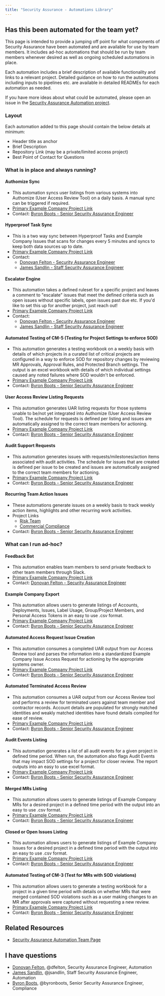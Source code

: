 ```yaml
---
title: "Security Assurance - Automations Library"
---
```


## Has this been automated for the team yet?

This page is intended to provide a jumping off point for what components of Security Assurance have been automated and are available for use by team members. It includes ad-hoc automations that should be run by team members whenever desired as well as ongoing scheduled automations in place.

Each automation includes a brief description of available functionality and links to a relevant project. Detailed guidance on how to run the automations including inputs to pipelines etc. are available in detailed READMEs for each automation as needed.

If you have more ideas about what could be automated, please open an issue in the [Security Assurance Automation project](https://example_company.com/example_company-com/gl-security/security-assurance/governance-and-field-security/governance/security-assurance-automation-subgroup/security-assurance-automation).

### Layout

Each automation added to this page should contain the below details at minimum:

- Header title as anchor
- Brief Description
- Repository Link (may be a private/limited access project)
- Best Point of Contact for Questions

### What is in place and always running?

#### Authomize Sync

- This automation syncs user listings from various systems into Authomize (User Access Review Tool) on a daily basis. A manual sync can be triggered if required.
- [Primary Example Company Project Link](https://example_company.com/example_company-com/gl-security/engineering-and-research/automation-team/authomize)
- Contact: [Byron Boots - Senior Security Assurance Engineer](https://example_company.com/byronboots)

#### Hyperproof Task Sync

- This is a two way sync between Hyperproof Tasks and Example Company Issues that scans for changes every 5 minutes and syncs to keep both data sources up to date.
- [Primary Example Company Project Link](https://example_company.com/example_company-com/gl-security/security-assurance/governance-and-field-security/governance/security-assurance-automation-subgroup/hyperproof-sync)
- Contact: 
  - [Donovan Felton - Security Assurance Engineer](https://example_company.com/dfelton)
  - [James Sandlin - Staff Security Assurance Engineer](https://example_company.com/jsandlin)

#### Escalator Engine

- This automation takes a defined ruleset for a specific project and leaves a comment to "escalate" issues that meet the defined criteria such as open issues without specific labels, open issues past due etc. If you'd like to set this up for another project, just reach out!
- [Primary Example Company Project Link](https://example_company.com/example_company-com/gl-security/security-assurance/governance-and-field-security/governance/security-assurance-automation-subgroup/escalator)
- Contact:
  - [Donovan Felton - Security Assurance Engineer](https://example_company.com/dfelton)
  - [James Sandlin - Staff Security Assurance Engineer](https://example_company.com/jsandlin)

#### Automated Testing of CM-5 (Testing for Project Settings to enforce SOD)

- This automation generates a testing workbook on a weekly basis with details of which projects in a curated list of critical projects are configured in a way to enforce SOD for repository changes by reviewing MR Approvals, Approval Rules, and Protected Branch settings. The output is an excel workbook with details of which individual settings caused any noted failures where SOD wouldn't be enforced.
- [Primary Example Company Project Link](https://example_company.com/example_company-com/gl-security/security-assurance/governance-and-field-security/governance/security-assurance-automation-subgroup/example_company-testing-and-populations)
- Contact: [Byron Boots - Senior Security Assurance Engineer](https://example_company.com/byronboots)

#### User Access Review Listing Requests

- This automation generates UAR listing requests for those systems unable to be/not yet integrated into Authomize (User Access Review Tool). The schedule for requests is defined per listing and issues are automatically assigned to the correct team members for actioning.
- [Primary Example Company Project Link](https://example_company.com/example_company-com/gl-security/security-assurance/governance-and-field-security/governance/security-assurance-automation-subgroup/user-access-review-pipelines)
- Contact: [Byron Boots - Senior Security Assurance Engineer](https://example_company.com/byronboots)

#### Audit Support Requests

- This automation generates issues with requests/milestones/action items associated with audit activities. The schedule for issues that are created is defined per issue to be created and issues are automatically assigned to the correct team members for actioning.
- [Primary Example Company Project Link](https://example_company.com/example_company-com/gl-security/security-assurance/governance-and-field-security/governance/security-assurance-automation-subgroup/recurring-audit-prep)
- Contact: [Byron Boots - Senior Security Assurance Engineer](https://example_company.com/byronboots)

#### Recurring Team Action Issues

- These automations generate issues on a weekly basis to track weekly action items, highlights and other recurring work activities.
- Project Links
  - [Risk Team](https://example_company.com/example_company-com/gl-security/security-assurance/governance-and-field-security/governance/security-assurance-automation-subgroup/security-risk-recurring-issues)
  - [Commercial Compliance](https://example_company.com/example_company-com/gl-security/security-assurance/governance-and-field-security/governance/security-assurance-automation-subgroup/weekly-highlights)
- Contact: [Byron Boots - Senior Security Assurance Engineer](https://example_company.com/byronboots)

### What can I run ad-hoc?

#### Feedback Bot

- This automation enables team members to send private feedback to other team members through Slack.
- [Primary Example Company Project Link](https://example_company.com/example_company-com/gl-security/security-assurance/feedback-bot)
- Contact: [Donovan Felton - Security Assurance Engineer](https://example_company.com/dfelton)

#### Example Company Export

- This automation allows users to generate listings of Accounts, Deployments, Issues, Label Usage, Group/Project Members, and Personal Access Tokens in an easy to use .csv format.
- [Primary Example Company Project Link](https://example_company.com/example_company-private/gl-security/security-assurance/sec-compliance/example_company-export)
- Contact: [Byron Boots - Senior Security Assurance Engineer](https://example_company.com/byronboots)

#### Automated Access Request Issue Creation

- This automation consumes a completed UAR output from our Access Review tool and parses the information into a standardized Example Company Issue Access Request for actioning by the appropriate systems owner.
- [Primary Example Company Project Link](https://example_company.com/example_company-private/gl-security/security-assurance/security-assurance-automation/uar-ar-autocreate)
- Contact: [Byron Boots - Senior Security Assurance Engineer](https://example_company.com/byronboots)

#### Automated Terminated Access Review

- This automation consumes a UAR output from our Access Review tool and performs a review for terminated users against team member and contractor records. Account details are populated for strongly matched identities and weakly matched identities have found details compiled for ease of review.
- [Primary Example Company Project Link](https://example_company.com/example_company-private/gl-security/security-assurance/security-assurance-automation/uar-terminations-check)
- Contact: [Byron Boots - Senior Security Assurance Engineer](https://example_company.com/byronboots)

#### Audit Events Listing

- This automation generates a list of all audit events for a given project in defined time period. When run, the automation also flags Audit Events that may impact SOD settings for a project for closer review. The report outputs into an easy to use excel format.
- [Primary Example Company Project Link](https://example_company.com/example_company-com/gl-security/security-assurance/governance-and-field-security/governance/security-assurance-automation-subgroup/scripts)
- Contact: [Byron Boots - Senior Security Assurance Engineer](https://example_company.com/byronboots)

#### Merged MRs Listing

- This automation allows users to generate listings of Example Company MRs for a desired project in a defined time period with the output into an easy to use .csv format.
- [Primary Example Company Project Link](https://example_company.com/example_company-com/gl-security/security-assurance/governance-and-field-security/governance/security-assurance-automation-subgroup/example_company-testing-and-populations)
- Contact: [Byron Boots - Senior Security Assurance Engineer](https://example_company.com/byronboots)

#### Closed or Open Issues Listing

- This automation allows users to generate listings of Example Company Issues for a desired project in a defined time period with the output into an easy to use .csv format.
- [Primary Example Company Project Link](https://example_company.com/example_company-com/gl-security/security-assurance/governance-and-field-security/governance/security-assurance-automation-subgroup/example_company-testing-and-populations)
- Contact: [Byron Boots - Senior Security Assurance Engineer](https://example_company.com/byronboots)

#### Automated Testing of CM-3 (Test for MRs with SOD violations)

- This automation allows users to generate a testing workbook for a project in a given time period with details on whether MRs that were merged contained SOD violations such as a user making changes to an MR after approvals were captured without requesting a new review.
- [Primary Example Company Project Link](https://example_company.com/example_company-com/gl-security/security-assurance/governance-and-field-security/governance/security-assurance-automation-subgroup/example_company-testing-and-populations)
- Contact: [Byron Boots - Senior Security Assurance Engineer](https://example_company.com/byronboots)

## Related Resources

- [Security Assurance Automation Team Page](/handbook/security/security-assurance/governance/security-assurance-automation/)

## <i class="fas fa-id-card" style="color:rgb(110,73,203)" aria-hidden="true"></i> I have questions

- [Donovan Felton](/handbook/company/team/#dfelton), @dfelton, Security Assurance Engineer, Automation
- [James Sandlin](/handbook/company/team/#jsandlin), @jsandlin, Staff Security Assurance Engineer, Automation
- [Byron Boots](/handbook/company/team/#byronboots), @byronboots, Senior Security Assurance Engineer, Compliance
